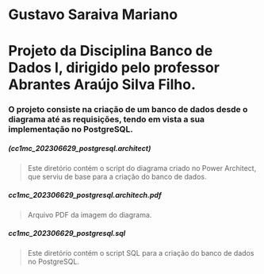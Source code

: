 # Gustavo Saraiva Mariano
# Projeto da Disciplina Banco de Dados I, dirigido pelo professor Abrantes Araújo Silva Filho.  
### O projeto consiste na criação de um banco de dados desde o diagrama até as requisições, tendo em vista a sua implementação no PostgreSQL.
##### (cc1mc_202306629_postgresql.architect)
> Este diretório contém o script do diagrama criado no Power Architect, que serviu de base para a criação do banco de dados.
##### cc1mc_202306629_postgresql.architech.pdf
> Arquivo PDF da imagem do diagrama.
##### cc1mc_202306629_postgresql.sql
> Este diretório contém o script SQL para a criação do banco de dados no PostgreSQL.
